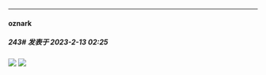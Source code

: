 
*****

####  oznark  
##### 243#       发表于 2023-2-13 02:25

<img src="https://p.sda1.dev/9/901b9f17e5d4cccada28650275154231/ezgif-2-d2ea4e9672.gif" referrerpolicy="no-referrer">

<img src="https://p.sda1.dev/9/4e60b422b376b3f343f68c838c25cb2d/ezgif-2-e9dfb3dcc1.gif" referrerpolicy="no-referrer">

